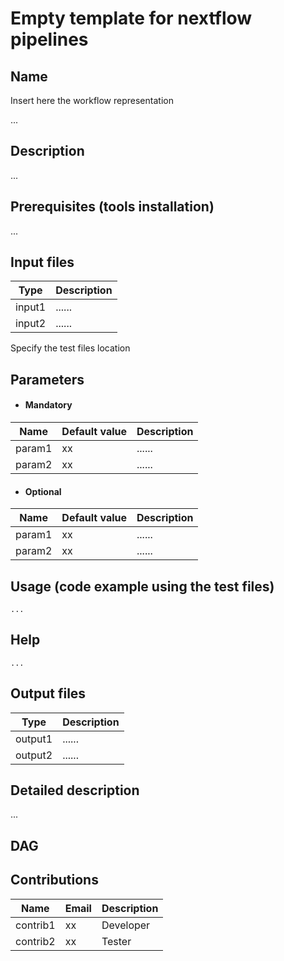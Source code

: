 # Empty template for nextflow pipelines

## Name
Insert here the workflow representation 

...

## Description
...

## Prerequisites (tools installation)
...

## Input files
  | Type      | Description     |
  |-----------|---------------|
  | input1    | ...... |
  | input2    | ...... |
  
  Specify the test files location

## Parameters

  * #### Mandatory
| Name      | Default value | Description     |
|-----------|---------------|-----------------| 
| param1    |            xx | ...... |
| param2    |            xx | ...... |
  
  * #### Optional
| Name      | Default value | Description     |
|-----------|---------------|-----------------| 
| param1    |            xx | ...... |
| param2    |            xx | ...... |
	
## Usage (code example using the test files)
  ```
  ...
  ```
## Help
  ```
  ...
  ```
## Output files
  | Type      | Description     |
  |-----------|---------------|
  | output1    | ...... |
  | output2    | ...... |


## Detailed description
...

## DAG


## Contributions

  | Name      | Email | Description     |
  |-----------|---------------|-----------------| 
  | contrib1    |            xx | Developer |
  | contrib2    |            xx | Tester |
	
